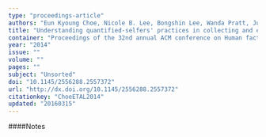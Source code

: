 ```yaml
---
type: "proceedings-article"
authors: "Eun Kyoung Choe, Nicole B. Lee, Bongshin Lee, Wanda Pratt, Julie A. Kientz"
title: "Understanding quantified-selfers' practices in collecting and exploring personal data"
container: "Proceedings of the 32nd annual ACM conference on Human factors in computing systems - CHI '14"
year: "2014"
issue: ""
volume: ""
pages: ""
subject: "Unsorted"
doi: "10.1145/2556288.2557372"
url: "http://dx.doi.org/10.1145/2556288.2557372"
citationkey: "ChoeETAL2014"
updated: "20160315"
---
```


####Notes
